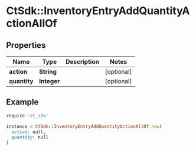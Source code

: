 # CtSdk::InventoryEntryAddQuantityActionAllOf

## Properties

| Name | Type | Description | Notes |
| ---- | ---- | ----------- | ----- |
| **action** | **String** |  | [optional] |
| **quantity** | **Integer** |  | [optional] |

## Example

```ruby
require 'ct_sdk'

instance = CtSdk::InventoryEntryAddQuantityActionAllOf.new(
  action: null,
  quantity: null
)
```

